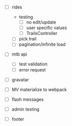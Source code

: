* [ ] rides

  * testing
    * [ ] no edit/update
    * [ ] user specific values
    * [ ] TrailsController
  * [ ] pick trail
  * [ ] pagination/infinite load

* [ ] mtb api

  * [ ] test validation
  * [ ] error request

* [ ] gravatar
* [ ] MV materialize to webpack
* [ ] flash messages
* [ ] admin testing
* [ ] footer
